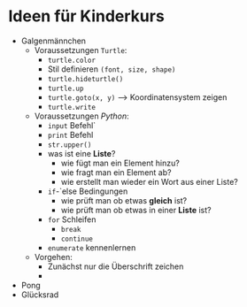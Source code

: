 Ideen für Kinderkurs
====================
- Galgenmännchen
  - Voraussetzungen `Turtle`:
    - `turtle.color`
    - Stil definieren `(font, size, shape)`
    - `turtle.hideturtle()`
    - `turtle.up`
    - `turtle.goto(x, y)` --> Koordinatensystem zeigen
    - `turtle.write`
  - Voraussetzungen *Python*:
    - `input` Befehl`
    - `print` Befehl
    - `str.upper()`
    - was ist eine **Liste**?
      - wie fügt man ein Element hinzu?
      - wie fragt man ein Element ab?
      - wie erstellt man wieder ein Wort aus einer Liste?
    - `if`-`else Bedingungen
      - wie prüft man ob etwas **gleich** ist?
      - wie prüft man ob etwas in einer **Liste** ist?
    - `for` Schleifen
      - `break`
      - `continue`
    - `enumerate` kennenlernen
  - Vorgehen:
    - Zunächst nur die Überschrift zeichen
    - 
- Pong
- Glücksrad